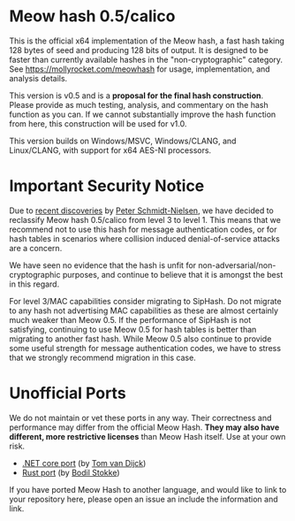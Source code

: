 # Meow hash 0.5/calico
This is the official x64 implementation of the Meow hash, a fast hash taking 128 bytes of seed and producing 128 bits of output.  It is designed to be faster than currently available hashes in the "non-cryptographic" category.  See https://mollyrocket.com/meowhash for usage, implementation, and analysis details.

This version is v0.5 and is a **proposal for the final hash construction**.  Please provide as much testing, analysis, and commentary on the hash function as you can.  If we cannot substantially improve the hash function from here, this construction will be used for v1.0.

This version builds on Windows/MSVC, Windows/CLANG, and Linux/CLANG, with support for x64 AES-NI processors.

# Important Security Notice

Due to [recent discoveries](https://peter.website/meow-hash-cryptanalysis) by [Peter Schmidt-Nielsen](https://github.com/petersn), we have decided to reclassify Meow hash 0.5/calico from level 3 to level 1. This means that we recommend not to use this hash for message authentication codes, or for hash tables in scenarios where collision induced denial-of-service attacks are a concern.

We have seen no evidence that the hash is unfit for non-adversarial/non-cryptographic purposes, and continue to believe that it is amongst the best in this regard.

For level 3/MAC capabilities consider migrating to SipHash. Do not migrate to any hash not advertising MAC capabilities as these are almost certainly much weaker than Meow 0.5. If the performance of SipHash is not satisfying, continuing to use Meow 0.5 for hash tables is better than migrating to another fast hash. While Meow 0.5 also continue to provide some useful strength for message authentication codes, we have to stress that we strongly recommend migration in this case.

# Unofficial Ports
We do not maintain or vet these ports in any way.  Their correctness and performance may differ from the official Meow Hash.  **They may also have different, more restrictive licenses** than Meow Hash itself.  Use at your own risk.

* [.NET core port](https://github.com/tvandijck/meow_hash.NET) (by [Tom van Dijck](https://github.com/tvandijck))
* [Rust port](https://github.com/bodil/meowhash-rs) (by [Bodil Stokke](https://github.com/bodil))

If you have ported Meow Hash to another language, and would like to link to your repository here, please open an issue an include the information and link.
